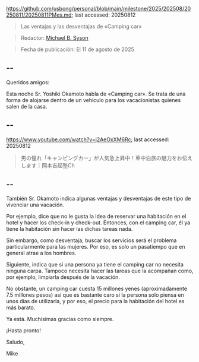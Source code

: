 https://github.com/usbong/personal/blob/main/milestone/2025/202508/20250811/20250811PMes.md; last accessed: 20250812

> Las ventajas y las desventajas de «Camping car»

> Redactor: [Michael B. Syson](https://www.linkedin.com/in/michaelsyson/)

> Fecha de publicación: El 11 de agosto de 2025

## --

Queridos amigos:

Esta noche Sr. Yoshiki Okamoto habla de «Camping car». Se trata de una forma de alojarse dentro de un vehículo para los vacacionistas quienes salen de la casa.

## --

https://www.youtube.com/watch?v=j2AeOxXM6Rc; last accessed: 20250812

> 男の憧れ「キャンピングカー」が人気急上昇中！車中泊旅の魅力をお伝えします｜岡本吉起塾Ch

## --

También Sr. Okamoto indica algunas ventajas y desventajas de este tipo de vivenciar una vacación.

Por ejemplo, dice que no le gusta la idea de reservar una habitación en el hotel y hacer los check-in y check-out. Entonces, con el camping car, él ya tiene la habitación sin hacer las dichas tareas nada.

Sin embargo, como desventaja, buscar los servicios será el problema particularmente para las mujeres. Por eso, es solo un pasatiempo que en general atrae a los hombres.

Siguiente, indica que si una persona ya tiene el camping car no necesita ninguna carpa. Tampoco necesita hacer las tareas que la acompañan como, por ejemplo, limpiarla después de la vacación.

No obstante, un camping car cuesta 15 millones yenes (aproximadamente 7.5 millones pesos) así que es bastante caro si la persona solo piensa en unos días de utilizarla, y por eso, el precio para la habitación del hotel es más barato.

Ya está. Muchísimas gracias como siempre.

¡Hasta pronto!

Saludo,

Mike
